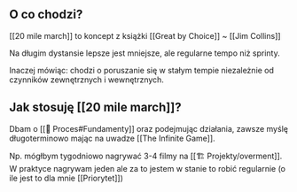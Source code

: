 ## O co chodzi?
[[20 mile march]] to koncept z książki [[Great by Choice]] ~ [[Jim Collins]]

Na długim dystansie lepsze jest mniejsze, ale regularne tempo niż sprinty.

Inaczej mówiąc: chodzi o poruszanie się w stałym tempie niezależnie od czynników zewnętrznych i wewnętrznych.

## Jak stosuję [[20 mile march]]?
Dbam o [[💫 Proces#Fundamenty]] oraz podejmując działania, zawsze myślę długoterminowo mając na uwadze [[The Infinite Game]].

Np. mógłbym tygodniowo nagrywać 3-4 filmy na [[🏗️ Projekty/overment]]. W praktyce nagrywam jeden ale za to jestem w stanie to robić regularnie (o ile jest to dla mnie [[Priorytet]])